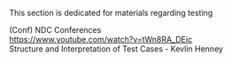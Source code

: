 This section is dedicated for materials regarding testing

(Conf) NDC Conferences    
https://www.youtube.com/watch?v=tWn8RA_DEic    
Structure and Interpretation of Test Cases - Kevlin Henney

